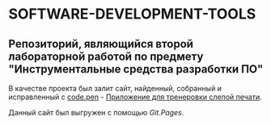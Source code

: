 # SOFTWARE-DEVELOPMENT-TOOLS
## Репозиторий, являющийся второй лабораторной работой по предмету "Инструментальные средства разработки ПО"

В качестве проекта был залит сайт, найденный, собранный и исправленный с [code.pen](https://codepen.io/evilpaper/pen/dyyZjLQ) - [Приложение для тренеровки слепой печати](https://zahar01.github.io/SOFTWARE-DEVELOPMENT-TOOLS/).

Данный сайт был выгружен с помощью *Git.Pages*.
